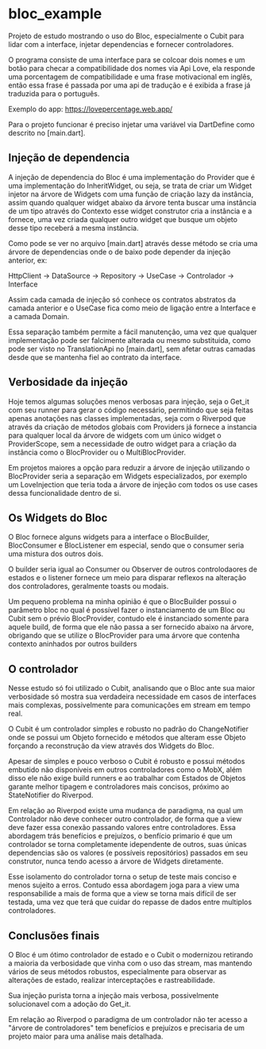 # bloc_example

Projeto de estudo mostrando o uso do Bloc, especialmente o Cubit para lidar com a interface, injetar dependencias e fornecer controladores.

O programa consiste de uma interface para se colcoar dois nomes e um botão para checar a compatibilidade dos nomes via Api Love, ela responde uma porcentagem de compatibilidade e uma frase motivacional em inglês, então essa frase é passada por uma api de tradução e é exibida a frase já traduzida para o português.

Exemplo do app: <https://lovepercentage.web.app/>

Para o projeto funcionar é preciso injetar uma variável via DartDefine como descrito no [main.dart].

## Injeção de dependencia

A injeção de dependencia do Bloc é uma implementação do Provider que é uma implementação do InheritWidget, ou seja, se trata de criar um Widget injetor na árvore de Widgets com uma função de criação lazy da instância, assim quando qualquer widget abaixo da árvore tenta buscar uma instância de um tipo através do Contexto esse widget construtor cria a instância e a fornece, uma vez criada qualquer outro widget que busque um objeto desse tipo receberá a mesma instância.

Como pode se ver no arquivo [main.dart] através desse método se cria uma árvore de dependencias onde o de baixo pode depender da injeção anterior, ex:

HttpClient -> DataSource -> Repository -> UseCase -> Controlador -> Interface

Assim cada camada de injeção só conhece os contratos abstratos da camada anterior e o UseCase fica como meio de ligação entre a Interface e a camada Domain.

Essa separação também permite a fácil manutenção, uma vez que qualquer implementação pode ser falcimente alterada ou mesmo substituida, como pode ser visto no TranslationApi no [main.dart], sem afetar outras camadas desde que se mantenha fiel ao contrato da interface.

## Verbosidade da injeção

Hoje temos algumas soluções menos verbosas para injeção, seja o Get_it com seu runner para gerar o código necessário, permitindo que seja feitas apenas anotações nas classes implementadas, seja com o Riverpod que através da criação de métodos globais com Providers já fornece a instancia para qualquer local da árvore de widgets com um único widget o ProviderScope, sem a necessidade de outro widget para a criação da instância como o BlocProvider ou o MultiBlocProvider.

Em projetos maiores a opção para reduzir a árvore de injeção utilizando o BlocProvider seria a separação em Widgets especializados, por exemplo um LoveInjection que teria toda a árvore de injeção com todos os use cases dessa funcionalidade dentro de si.

## Os Widgets do Bloc

O Bloc fornece alguns widgets para a interface o BlocBuilder, BlocConsumer e BlocListener em especial, sendo que o consumer seria uma mistura dos outros dois.

O builder seria igual ao Consumer ou Observer de outros controlodaores de estados e o listener fornece um meio para disparar reflexos na alteração dos controladores, geralmente toasts ou modais.

Um pequeno problema na minha opinião é que o BlocBuilder possui o parâmetro bloc no qual é possível fazer o instanciamento de um Bloc ou Cubit sem o prévio BlocProvider, contudo ele é instanciado somente para aquele build, de forma que ele não passa a ser fornecido abaixo na árvore, obrigando que se utilize o BlocProvider para uma árvore que contenha contexto aninhados por outros builders

## O controlador

Nesse estudo só foi utilizado o Cubit, analisando que o Bloc ante sua maior verbosidade só mostra sua verdadeira necessidade em casos de interfaces mais complexas, possivelmente para comunicações em stream em tempo real.

O Cubit é um controlador simples e robusto no padrão do ChangeNotifier onde se possui um Objeto fornecido e métodos que alteram esse Objeto forçando a reconstrução da view através dos Widgets do Bloc.

Apesar de simples e pouco verboso o Cubit é robusto e possui métodos embutido não disponíveis em outros controladores como o MobX, além disso ele não exige build runners e ao trabalhar com Estados de Objetos garante melhor tipagem e controladores mais concisos, próximo ao StateNotifier do Riverpod.

Em relação ao Riverpod existe uma mudança de paradigma, na qual um Controlador não deve conhecer outro controlador, de forma que a view deve fazer essa conexão passando valores entre controladores. Essa abordagem trás benefícios e prejuízos, o benfício primario é que um controlador se torna completamente idependente de outros, suas únicas dependencias são os valores (e possíveis repositórios) passados em seu construtor, nunca tendo acesso a árvore de Widgets diretamente.

Esse isolamento do controlador torna o setup de teste mais conciso e menos sujeito a erros. Contudo essa abordagem joga para a view uma responsabilide a mais de forma que a view se torna mais difícil de ser testada, uma vez que terá que cuidar do repasse de dados entre multiplos controladores.

## Conclusões finais

O Bloc é um ótimo controlador de estado e o Cubit o modernizou retirando a maioria da verbosidade que vinha com o uso das stream, mas mantendo vários de seus métodos robustos, especialmente para observar as alterações de estado, realizar interceptações e rastreabilidade.

Sua injeção purista torna a injeção mais verbosa, possivelmente solucionavel com a adoção do Get_it.

Em relação ao Riverpod o paradigma de um controlador não ter acesso a "árvore de controladores" tem benefícios e prejuízos e precisaria de um projeto maior para uma análise mais detalhada.
